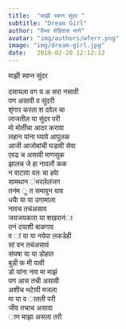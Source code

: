 ```yaml
---
title:  "माझी स्वप्न सुंदर "
subtitle: "Dream Girl"
author: "वैभव रोहिदास माने"
avatar: "img/authors/wferr.png"
image: "img/dream-girl.jpg"
date:   2018-02-20 12:12:12
---
```

माझी स्वप्न सुंदर 

दसायला  वग य अ सरा नसावी   
पण असावी  व  सुंदरी   
शृंगार करता श दवेल चा   
लाजतील  या सुंदर परी   
मो मोतींचा आदर करावा   
लहान यांना  घ्यावे आपुलक    
आजी आजोबांची घडावी सेवा   
एवढ च असावी माणसुक    
झालच जे हा नावलौ कक   
न वाटावा  वतः चा हवेा   
सामथान ंभरलेलंजग      
तनंम ु त समावुन  याव      
धयैा या या उगामाला   
नावच  तचंअसाव   
जयजयकारा या  शखरानंा   
तनं दयाशी बाळगाव   
व ां या  या   नयेपा लकडेही   
सां वन  तचंअसावं   
संघषा या या डोहात   
बुडी फ  मी  यावी   
डो यांना नाव मा  माझं   
पण आस  तची असावी   
अशीच भटेावी मजला   
मा या  व ातली परी   
जीव  तचाच असावा   
ाण माझा असला तरी   
